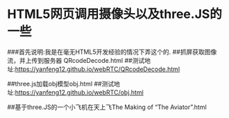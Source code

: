 # HTML5网页调用摄像头以及three.JS的一些
###首先说明:我是在毫无HTML5开发经验的情况下弄这个的.
##抓屏获取图像流，并上传到服务器 QRcodeDecode.html
##测试地址:https://yanfeng12.github.io/webRTC/QRcodeDecode.html

##three.js加载obj模型obj.html
##测试地址:https://yanfeng12.github.io/webRTC/obj.html

##基于three.JS的一个小飞机在天上飞The Making of “The Aviator”.html






